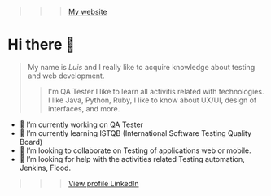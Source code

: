 >>> [My website](https://fernanluis.github.io/)

# Hi there 👋 
> My name is *Luis* and I really like to acquire knowledge about testing and web development.
>> I'm QA Tester
>> I like to learn all activitis related with technologies.
>> I like Java, Python, Ruby, I like to know about UX/UI, design of interfaces, and more.
- 🔭 I’m currently working on QA Tester
- 🌱 I’m currently learning ISTQB (International Software Testing Quality Board)
- 👯 I’m looking to collaborate on Testing of applications web or mobile.
- 🤔 I’m looking for help with the activities related Testing automation, Jenkins, Flood.

>>> [View profile LinkedIn](https://www.linkedin.com/in/luisfernandoramos1986/)


<!--
**fernanluis/fernanluis** is a ✨ _special_ ✨ repository because its `README.md` (this file) appears on your GitHub profile.

